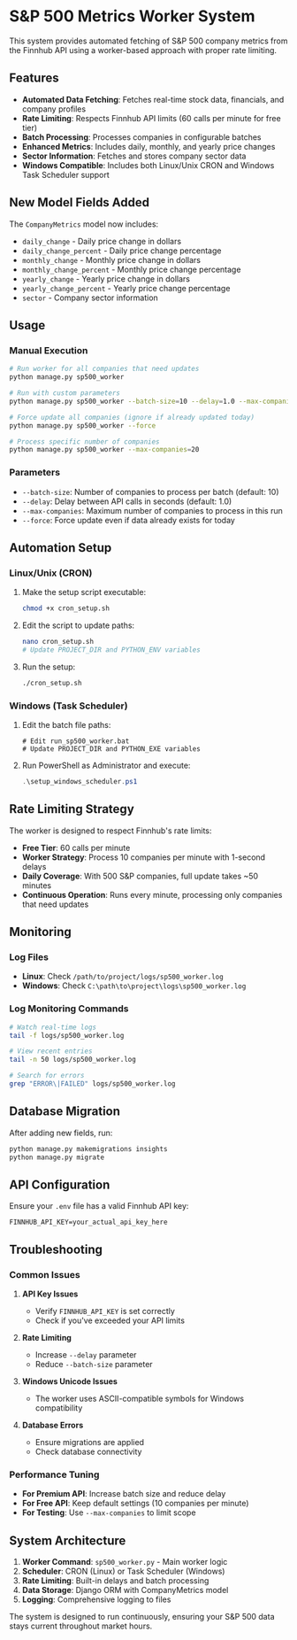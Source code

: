 # S&P 500 Metrics Worker System

This system provides automated fetching of S&P 500 company metrics from the Finnhub API using a worker-based approach with proper rate limiting.

## Features

- **Automated Data Fetching**: Fetches real-time stock data, financials, and company profiles
- **Rate Limiting**: Respects Finnhub API limits (60 calls per minute for free tier)
- **Batch Processing**: Processes companies in configurable batches
- **Enhanced Metrics**: Includes daily, monthly, and yearly price changes
- **Sector Information**: Fetches and stores company sector data
- **Windows Compatible**: Includes both Linux/Unix CRON and Windows Task Scheduler support

## New Model Fields Added

The `CompanyMetrics` model now includes:

- `daily_change` - Daily price change in dollars
- `daily_change_percent` - Daily price change percentage
- `monthly_change` - Monthly price change in dollars
- `monthly_change_percent` - Monthly price change percentage
- `yearly_change` - Yearly price change in dollars
- `yearly_change_percent` - Yearly price change percentage
- `sector` - Company sector information

## Usage

### Manual Execution

```bash
# Run worker for all companies that need updates
python manage.py sp500_worker

# Run with custom parameters
python manage.py sp500_worker --batch-size=10 --delay=1.0 --max-companies=50

# Force update all companies (ignore if already updated today)
python manage.py sp500_worker --force

# Process specific number of companies
python manage.py sp500_worker --max-companies=20
```

### Parameters

- `--batch-size`: Number of companies to process per batch (default: 10)
- `--delay`: Delay between API calls in seconds (default: 1.0)
- `--max-companies`: Maximum number of companies to process in this run
- `--force`: Force update even if data already exists for today

## Automation Setup

### Linux/Unix (CRON)

1. Make the setup script executable:
   ```bash
   chmod +x cron_setup.sh
   ```

2. Edit the script to update paths:
   ```bash
   nano cron_setup.sh
   # Update PROJECT_DIR and PYTHON_ENV variables
   ```

3. Run the setup:
   ```bash
   ./cron_setup.sh
   ```

### Windows (Task Scheduler)

1. Edit the batch file paths:
   ```batch
   # Edit run_sp500_worker.bat
   # Update PROJECT_DIR and PYTHON_EXE variables
   ```

2. Run PowerShell as Administrator and execute:
   ```powershell
   .\setup_windows_scheduler.ps1
   ```

## Rate Limiting Strategy

The worker is designed to respect Finnhub's rate limits:

- **Free Tier**: 60 calls per minute
- **Worker Strategy**: Process 10 companies per minute with 1-second delays
- **Daily Coverage**: With 500 S&P companies, full update takes ~50 minutes
- **Continuous Operation**: Runs every minute, processing only companies that need updates

## Monitoring

### Log Files

- **Linux**: Check `/path/to/project/logs/sp500_worker.log`
- **Windows**: Check `C:\path\to\project\logs\sp500_worker.log`

### Log Monitoring Commands

```bash
# Watch real-time logs
tail -f logs/sp500_worker.log

# View recent entries
tail -n 50 logs/sp500_worker.log

# Search for errors
grep "ERROR\|FAILED" logs/sp500_worker.log
```

## Database Migration

After adding new fields, run:

```bash
python manage.py makemigrations insights
python manage.py migrate
```

## API Configuration

Ensure your `.env` file has a valid Finnhub API key:

```env
FINNHUB_API_KEY=your_actual_api_key_here
```

## Troubleshooting

### Common Issues

1. **API Key Issues**
   - Verify `FINNHUB_API_KEY` is set correctly
   - Check if you've exceeded your API limits

2. **Rate Limiting**
   - Increase `--delay` parameter
   - Reduce `--batch-size` parameter

3. **Windows Unicode Issues**
   - The worker uses ASCII-compatible symbols for Windows compatibility

4. **Database Errors**
   - Ensure migrations are applied
   - Check database connectivity

### Performance Tuning

- **For Premium API**: Increase batch size and reduce delay
- **For Free API**: Keep default settings (10 companies per minute)
- **For Testing**: Use `--max-companies` to limit scope

## System Architecture

1. **Worker Command**: `sp500_worker.py` - Main worker logic
2. **Scheduler**: CRON (Linux) or Task Scheduler (Windows)
3. **Rate Limiting**: Built-in delays and batch processing
4. **Data Storage**: Django ORM with CompanyMetrics model
5. **Logging**: Comprehensive logging to files

The system is designed to run continuously, ensuring your S&P 500 data stays current throughout market hours.